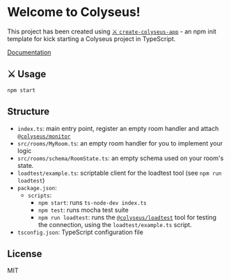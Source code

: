 # Welcome to Colyseus!

This project has been created using [⚔️ `create-colyseus-app`](https://github.com/colyseus/create-colyseus-app/) - an npm init template for kick starting a Colyseus project in TypeScript.

[Documentation](http://docs.colyseus.io/)

## :crossed_swords: Usage

```
npm start
```

## Structure

- `index.ts`: main entry point, register an empty room handler and attach [`@colyseus/monitor`](https://github.com/colyseus/colyseus-monitor)
- `src/rooms/MyRoom.ts`: an empty room handler for you to implement your logic
- `src/rooms/schema/RoomState.ts`: an empty schema used on your room's state.
- `loadtest/example.ts`: scriptable client for the loadtest tool (see `npm run loadtest`)
- `package.json`:
  - `scripts`:
    - `npm start`: runs `ts-node-dev index.ts`
    - `npm test`: runs mocha test suite
    - `npm run loadtest`: runs the [`@colyseus/loadtest`](https://github.com/colyseus/colyseus-loadtest/) tool for testing the connection, using the `loadtest/example.ts` script.
- `tsconfig.json`: TypeScript configuration file

## License

MIT
